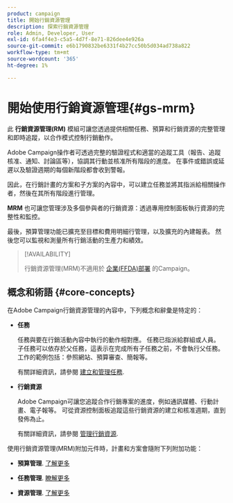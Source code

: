 ```yaml
---
product: campaign
title: 開始行銷資源管理
description: 探索行銷資源管理
role: Admin, Developer, User
exl-id: 6fa4f4e3-c5a5-4d7f-8e71-826dee4e926a
source-git-commit: e6b1790832be6331f4b27cc50b5d034ad738a822
workflow-type: tm+mt
source-wordcount: '365'
ht-degree: 1%

---
```


# 開始使用行銷資源管理{#gs-mrm}

此 **行銷資源管理(RM)** 模組可讓您透過提供相關任務、預算和行銷資源的完整管理和即時追蹤，以合作模式控制行銷動作。

Adobe Campaign操作者可透過完整的驗證程式和適當的追蹤工具（報告、追蹤核准、通知、討論區等），協調其行動並核准所有階段的進度。 在事件或錯誤或延遲以及驗證週期的每個新階段都會收到警報。

因此，在行銷計畫的方案和子方案的內容中，可以建立任務並將其指派給相關操作者，然後在其所有階段進行管理。

**MRM** 也可讓您管理涉及多個參與者的行銷資源：透過專用控制面板執行資源的完整性和監控。

最後，預算管理功能已擴充至目標和費用明細行管理，以及擴充的內建報表。 然後您可以監視和測量所有行銷活動的生產力和績效。

>[!AVAILABILITY]
>
>行銷資源管理(MRM)不適用於 [企業(FFDA)部署](../../v8/architecture/enterprise-deployment.md) 的Campaign。

## 概念和術語 {#core-concepts}

在Adobe Campaign行銷資源管理的內容中，下列概念和辭彙是特定的：

* **任務**

   任務與要在行銷活動內容中執行的動作相對應。 任務已指派給群組或人員。 子任務可以依存於父任務，這表示在完成所有子任務之前，不會執行父任務。 工作的範例包括：參照網站、預算審查、簡報等。

   有關詳細資訊，請參閱 [建立和管理任務](creating-and-managing-tasks.md).

* **行銷資源**

   Adobe Campaign可讓您追蹤合作行銷專案的進度，例如通訊媒體、行動計畫、電子報等。 可從資源控制面板追蹤這些行銷資源的建立和核准週期，直到發佈為止。

   有關詳細資訊，請參閱 [管理行銷資源](managing-marketing-resources.md).

<!--
>[!NOTE]
>
>For more on Adobe Campaign workspace, refer to [this section](../../platform/using/adobe-campaign-workspace.md).
>  
>Deliveries and communication channels are detailed in [this section](../../delivery/using/steps-about-delivery-creation-steps.md).  
>
>Marketing campaign functionalities are detailed in [this section](../../campaign/using/accessing-marketing-campaigns.md).
-->

使用行銷資源管理(MRM)附加元件時，計畫和方案會隨附下列附加功能：

* **預算管理**. [了解更多](controlling-costs.md)

* **任務管理**. [瞭解更多](creating-and-managing-tasks.md)

* **資源管理**. [了解更多](managing-marketing-resources.md)

